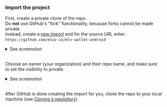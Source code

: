 ### Import the project
First, create a private clone of the repo.  
Do **not** use GitHub's "fork" functionality, because forks cannot be made private.  
Instead, create a [new import](https://github.com/new/import) and for the source URL enter:  
`https://github.com/eluv-io/elv-wallet-android`

<details>
<summary>See screenshot</summary>
<img src="images/import-url.png" />
</details>
<br/>

Choose an owner (your organization) and their repo name, and make sure to set the visibility to private.
<details>
<summary>See screenshot</summary>
<img src="images/import-visibility.png" />
</details>
<br/>

After GitHub is done creating the import for you, clone the repo to your local machine (see [Cloning a repository](https://docs.github.com/en/repositories/creating-and-managing-repositories/cloning-a-repository)). 
